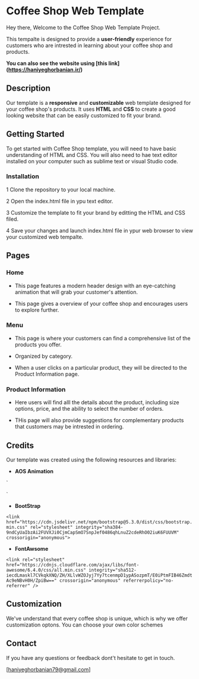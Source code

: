 # Coffee Shop Web Template
Hey there, Welcome to the Coffee Shop Web Template Project. 

This tempalte is designed to provide a __user-friendly__ experience for customers who are intrested in learning about your coffee shop and products.

**You can also see the website using [this link] (https://haniyeghorbanian.ir/)**

## Description

Our template is a **responsive** and **customizable** web template designed for your coffee shop's products. It uses **HTML** and **CSS** to create a good looking website that can be easily customized to fit your brand. 


## Getting Started 


To get started with Coffee Shop template, you will need to have basic understanding of HTML and CSS. You will also need to hae text editor installed on your computer such as sublime text or visual Studio code.

### Installation

1 Clone the repository to your local machine.

2 Open the index.html file in ypu text editor.

3 Customize the template to fit your brand by editting the HTML and CSS filed.

4 Save your changes and launch index.html file in ypur web browser to view your customized web tempalte.



## Pages


### Home

 - This page features a modern header design with an eye-catching animation that will grab your customer's attention. 

 - This page gives a overview of your coffee shop and encourages users to explore further.



### Menu

 - This page is where your customers can find a comprehensive list of the products you offer.

 - Organized by category.

 - When a user clicks on a particular product, they will be directed to the Product Information page.


### Product Information  
 
 - Here users will find alll the details about the product, including size options, price, and the ability to select the number of orders.

 - THis page will also provide suggestions for complementary products that customers may be intrested in ordering. 








## Credits

Our template was created using the following resources and libraries:

- **AOS Animation** 

` <link href="https://unpkg.com/aos@2.3.1/dist/aos.css" rel="stylesheet">
<script src="https://unpkg.com/aos@2.3.1/dist/aos.js"></script>`


- **BootStrap**

`<link href="https://cdn.jsdelivr.net/npm/bootstrap@5.3.0/dist/css/bootstrap.min.css" rel="stylesheet"
        integrity="sha384-9ndCyUaIbzAi2FUVXJi0CjmCapSmO7SnpJef0486qhLnuZ2cdeRhO02iuK6FUUVM" crossorigin="anonymous">`


- **FontAwsome**

`<link rel="stylesheet" href="https://cdnjs.cloudflare.com/ajax/libs/font-awesome/6.4.0/css/all.min.css"
        integrity="sha512-iecdLmaskl7CVkqkXNQ/ZH/XLlvWZOJyj7Yy7tcenmpD1ypASozpmT/E0iPtmFIB46ZmdtAc9eNBvH0H/ZpiBw=="
        crossorigin="anonymous" referrerpolicy="no-referrer" />`









## Customization

We've understand that every coffee shop is unique, which is why we offer customization optons.  You can choose your own color schemes 







## Contact 

If you have any questions or feedback dont't hesitate to get in touch.

[haniyeghorbanian79@gmail.com] 









